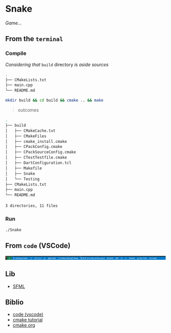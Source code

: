 # Snake

_Game..._

## From the `terminal`
### Compile

_Considering that_ `build` directory _is aside sources_

```bash
.
├── CMakeLists.txt
├── main.cpp
└── README.md
```

```bash
mkdir build && cd build && cmake .. && make
```

> outcomes

```bash
.
├── build
│   ├── CMakeCache.txt
│   ├── CMakeFiles
│   ├── cmake_install.cmake
│   ├── CPackConfig.cmake
│   ├── CPackSourceConfig.cmake
│   ├── CTestTestfile.cmake
│   ├── DartConfiguration.tcl
│   ├── Makefile
│   ├── Snake
│   └── Testing
├── CMakeLists.txt
├── main.cpp
└── README.md

3 directories, 11 files
```

### Run

```bash
./Snake
```

## From `code` (VSCode)

![Build_Run_CMake](./img/vscode_cmake.png)

## Lib

- [SFML](https://www.sfml-dev.org/index-fr.php)

## Biblio

- [code (vscode)](https://code.visualstudio.com/docs/cpp/CMake-linux)
- [cmake tutorial](http://sirien.metz.supelec.fr/depot/SIR/TutorielCMake/index.html)
- [cmake org](https://cmake.org/cmake/help/latest/guide/tutorial/A%20Basic%20Starting%20Point.html#)